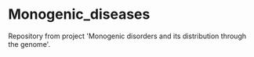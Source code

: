 # Monogenic_diseases
Repository from project 'Monogenic disorders and its distribution through the genome'.
